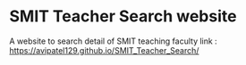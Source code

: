 # SMIT Teacher Search website
A website to search detail of SMIT teaching faculty
link : https://avipatel129.github.io/SMIT_Teacher_Search/
